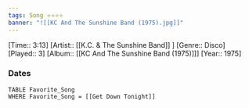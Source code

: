 ```yaml
---
tags: Song ⭐⭐⭐⭐ 
banner: "![[KC And The Sunshine Band (1975).jpg]]"
---
```

[Time:: 3:13]
[Artist:: [[K.C. & The Sunshine Band]] ]
[Genre:: Disco]
[Played:: 3]
[Album:: [[KC And The Sunshine Band (1975)]]]
[Year:: 1975]
### Dates
````dataview
TABLE Favorite_Song
WHERE Favorite_Song = [[Get Down Tonight]]
````